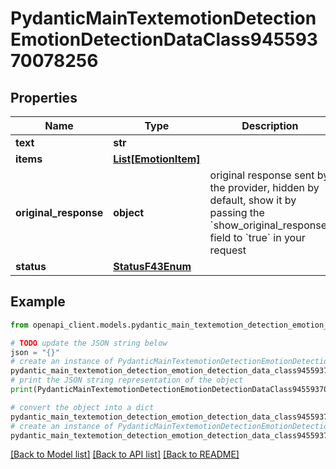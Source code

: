 # PydanticMainTextemotionDetectionEmotionDetectionDataClass94559370078256


## Properties

Name | Type | Description | Notes
------------ | ------------- | ------------- | -------------
**text** | **str** |  | 
**items** | [**List[EmotionItem]**](EmotionItem.md) |  | [optional] 
**original_response** | **object** | original response sent by the provider, hidden by default, show it by passing the &#x60;show_original_response&#x60; field to &#x60;true&#x60; in your request | [optional] 
**status** | [**StatusF43Enum**](StatusF43Enum.md) |  | 

## Example

```python
from openapi_client.models.pydantic_main_textemotion_detection_emotion_detection_data_class94559370078256 import PydanticMainTextemotionDetectionEmotionDetectionDataClass94559370078256

# TODO update the JSON string below
json = "{}"
# create an instance of PydanticMainTextemotionDetectionEmotionDetectionDataClass94559370078256 from a JSON string
pydantic_main_textemotion_detection_emotion_detection_data_class94559370078256_instance = PydanticMainTextemotionDetectionEmotionDetectionDataClass94559370078256.from_json(json)
# print the JSON string representation of the object
print(PydanticMainTextemotionDetectionEmotionDetectionDataClass94559370078256.to_json())

# convert the object into a dict
pydantic_main_textemotion_detection_emotion_detection_data_class94559370078256_dict = pydantic_main_textemotion_detection_emotion_detection_data_class94559370078256_instance.to_dict()
# create an instance of PydanticMainTextemotionDetectionEmotionDetectionDataClass94559370078256 from a dict
pydantic_main_textemotion_detection_emotion_detection_data_class94559370078256_form_dict = pydantic_main_textemotion_detection_emotion_detection_data_class94559370078256.from_dict(pydantic_main_textemotion_detection_emotion_detection_data_class94559370078256_dict)
```
[[Back to Model list]](../README.md#documentation-for-models) [[Back to API list]](../README.md#documentation-for-api-endpoints) [[Back to README]](../README.md)


